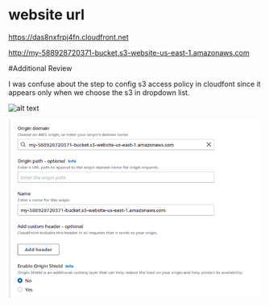 # website url

https://das8nxfrpj4fn.cloudfront.net

http://my-588928720371-bucket.s3-website-us-east-1.amazonaws.com


#Additional Review 


I was confuse about the step to config s3 access policy in cloudfont since it appears only when we choose the s3 in dropdown list.

![alt text](cloudfont-config-question-.png "Title")


![alt text](cloudfont-config-question-2.png "Title")

